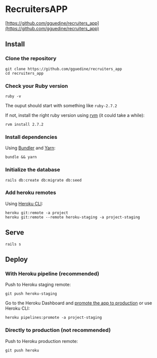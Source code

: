 # RecruitersAPP

[https://github.com/gguedine/recruiters_app](https://github.com/gguedine/recruiters_app)

## Install

### Clone the repository

```shell
git clone https://github.com/gguedine/recruiters_app
cd recruiters_app
```

### Check your Ruby version

```shell
ruby -v
```

The ouput should start with something like `ruby-2.7.2`

If not, install the right ruby version using [rvm](https://rvm.io/rvm/install) (it could take a while):

```shell
rvm install 2.7.2
```

### Install dependencies

Using [Bundler](https://github.com/bundler/bundler) and [Yarn](https://github.com/yarnpkg/yarn):

```shell
bundle && yarn
```

### Initialize the database

```shell
rails db:create db:migrate db:seed
```

### Add heroku remotes

Using [Heroku CLI](https://devcenter.heroku.com/articles/heroku-cli):

```shell
heroku git:remote -a project
heroku git:remote --remote heroku-staging -a project-staging
```

## Serve

```shell
rails s
```

## Deploy

### With Heroku pipeline (recommended)

Push to Heroku staging remote:

```shell
git push heroku-staging
```

Go to the Heroku Dashboard and [promote the app to production](https://devcenter.heroku.com/articles/pipelines) or use Heroku CLI:

```shell
heroku pipelines:promote -a project-staging
```

### Directly to production (not recommended)

Push to Heroku production remote:

```shell
git push heroku
```